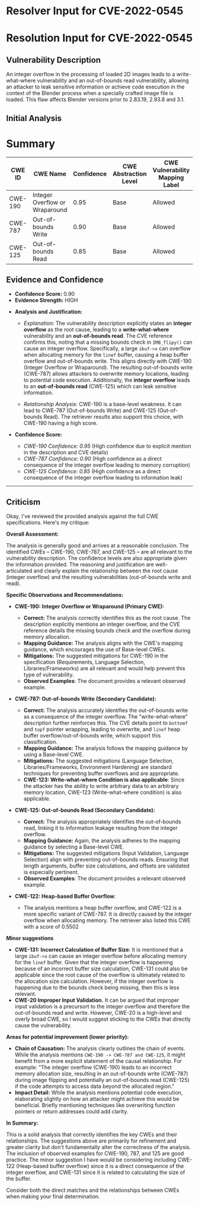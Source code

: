 # Resolver Input for CVE-2022-0545

# Resolution Input for CVE-2022-0545

## Vulnerability Description
An integer overflow in the processing of loaded 2D images leads to a write-what-where vulnerability and an out-of-bounds read vulnerability, allowing an attacker to leak sensitive information or achieve code execution in the context of the Blender process when a specially crafted image file is loaded. This flaw affects Blender versions prior to 2.83.19, 2.93.8 and 3.1.

## Initial Analysis
# Summary
| CWE ID  | CWE Name                        | Confidence | CWE Abstraction Level | CWE Vulnerability Mapping Label | CWE-Vulnerability Mapping Notes |
|---------|---------------------------------|------------|-----------------------|---------------------------------|---------------------------------|
| CWE-190 | Integer Overflow or Wraparound  | 0.95       | Base                  | Allowed                        | Primary CWE                     |
| CWE-787 | Out-of-bounds Write             | 0.90       | Base                  | Allowed                        | Secondary Candidate            |
| CWE-125 | Out-of-bounds Read              | 0.85       | Base                  | Allowed                        | Secondary Candidate            |

## Evidence and Confidence

*   **Confidence Score:** 0.90
*   **Evidence Strength:** HIGH

- **Analysis and Justification:**  
  - *Explanation:* The vulnerability description explicitly states an **integer overflow** as the root cause, leading to a **write-what-where** vulnerability and an **out-of-bounds read**. The CVE reference confirms this, noting that a missing bounds check in `IMB_flipy()` can cause an integer overflow. Specifically, a large `ibuf->x` can overflow when allocating memory for the `linef` buffer, causing a heap buffer overflow and out-of-bounds write. This aligns directly with CWE-190 (Integer Overflow or Wraparound). The resulting out-of-bounds write (CWE-787) allows attackers to overwrite memory locations, leading to potential code execution. Additionally, the **integer overflow** leads to an **out-of-bounds read** (CWE-125) which can leak sensitive information.

  - *Relationship Analysis:* CWE-190 is a base-level weakness. It can lead to CWE-787 (Out-of-bounds Write) and CWE-125 (Out-of-bounds Read). The retriever results also support this choice, with CWE-190 having a high score.

- **Confidence Score:**  
  - *CWE-190 Confidence: 0.95* (High confidence due to explicit mention in the description and CVE details)
  - *CWE-787 Confidence: 0.90* (High confidence as a direct consequence of the integer overflow leading to memory corruption)
  - *CWE-125 Confidence: 0.85* (High confidence as a direct consequence of the integer overflow leading to information leak)

---

## Criticism
Okay, I've reviewed the provided analysis against the full CWE specifications. Here's my critique:

**Overall Assessment:**

The analysis is generally good and arrives at a reasonable conclusion. The identified CWEs – CWE-190, CWE-787, and CWE-125 – are all relevant to the vulnerability description. The confidence levels are also appropriate given the information provided. The reasoning and justification are well-articulated and clearly explain the relationship between the root cause (integer overflow) and the resulting vulnerabilities (out-of-bounds write and read).

**Specific Observations and Recommendations:**

*   **CWE-190: Integer Overflow or Wraparound (Primary CWE):**

    *   **Correct:** The analysis correctly identifies this as the root cause. The description explicitly mentions an integer overflow, and the CVE reference details the missing bounds check and the overflow during memory allocation.
    *   **Mapping Guidance:** The analysis aligns with the CWE's mapping guidance, which encourages the use of Base-level CWEs.
    *   **Mitigations:** The suggested mitigations for CWE-190 in the specification (Requirements, Language Selection, Libraries/Frameworks) are all relevant and would help prevent this type of vulnerability.
    *   **Observed Examples**: The document provides a relevant observed example.
*   **CWE-787: Out-of-bounds Write (Secondary Candidate):**

    *   **Correct:** The analysis accurately identifies the out-of-bounds write as a consequence of the integer overflow. The "write-what-where" description further reinforces this. The CVE details point to `bottomf` and `topf` pointer wrapping, leading to overwrite, and `linef` heap buffer overflow/out-of-bounds write, which support this classification.
    *   **Mapping Guidance:** The analysis follows the mapping guidance by using a Base-level CWE.
    *   **Mitigations:** The suggested mitigations (Language Selection, Libraries/Frameworks, Environment Hardening) are standard techniques for preventing buffer overflows and are appropriate.
    *   **CWE-123: Write-what-where Condition is also applicable**: Since the attacker has the ability to write arbitrary data to an arbitrary memory location, CWE-123 (Write-what-where condition) is also applicable.
*   **CWE-125: Out-of-bounds Read (Secondary Candidate):**

    *   **Correct:** The analysis appropriately identifies the out-of-bounds read, linking it to information leakage resulting from the integer overflow.
    *   **Mapping Guidance:** Again, the analysis adheres to the mapping guidance by selecting a Base-level CWE.
    *   **Mitigations:** The suggested mitigations (Input Validation, Language Selection) align with preventing out-of-bounds reads. Ensuring that length arguments, buffer size calculations, and offsets are validated is especially pertinent.
    *   **Observed Examples**: The document provides a relevant observed example.
*   **CWE-122: Heap-based Buffer Overflow**:

    *   The analysis mentions a heap buffer overflow, and CWE-122 is a more specific variant of CWE-787.  It is directly caused by the integer overflow when allocating memory. The retriever also listed this CWE with a score of 0.5502

**Minor suggestions**

*   **CWE-131: Incorrect Calculation of Buffer Size**: It is mentioned that a large `ibuf->x` can cause an integer overflow before allocating memory for the `linef` buffer. Given that the integer overflow is happening because of an incorrect buffer size calculation, CWE-131 could also be applicable since the root cause of the overflow is ultimately related to the allocation size calculation. However, if the integer overflow is happening due to the bounds check being missing, then this is less relevant.
*  **CWE-20 Improper Input Validation.** It can be argued that improper input validation is a precursort to the integer overflow and therefore the out-of-bounds read and write. However, CWE-20 is a high-level and overly broad CWE, so I would suggest sticking to the CWEs that directly cause the vulnerability.

**Areas for potential improvement (lower priority):**

*   **Chain of Causation:** The analysis clearly outlines the chain of events. While the analysis mentions `CWE-190 -> CWE-787 and CWE-125`, it might benefit from a more explicit statement of the causal relationship. For example: "The integer overflow (CWE-190) leads to an incorrect memory allocation size, resulting in an out-of-bounds write (CWE-787) during image flipping and potentially an out-of-bounds read (CWE-125) if the code attempts to access data beyond the allocated region."
*   **Impact Detail:** While the analysis mentions potential code execution, elaborating slightly on how an attacker might achieve this would be beneficial. Briefly mentioning techniques like overwriting function pointers or return addresses could add clarity.

**In Summary:**

This is a solid analysis that correctly identifies the key CWEs and their relationships. The suggestions above are primarily for refinement and greater clarity but don't fundamentally alter the correctness of the analysis. The inclusion of observed examples for CWE-190, 787, and 125 are good practice. The minor suggestion I have would be considering including CWE-122 (Heap-based buffer overflow) since it is a direct consequence of the integer overflow, and CWE-131 since it is related to calculating the size of the buffer.

Consider both the direct matches and the relationships between CWEs
when making your final determination.
        